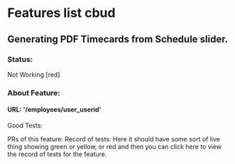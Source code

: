 # Features list cbud

## Generating PDF Timecards from Schedule slider.

### Status:

Not Working [red]

### About Feature:

#### URL: '/employees/user_userid'

Good Tests:

PRs of this feature:
Record of tests:
Here it should have some sort of live thing showing green or yellow, or red and then you can click here to view the record of tests for the feature.
